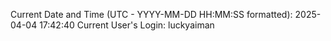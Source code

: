 Current Date and Time (UTC - YYYY-MM-DD HH:MM:SS formatted): 2025-04-04 17:42:40
Current User's Login: luckyaiman

